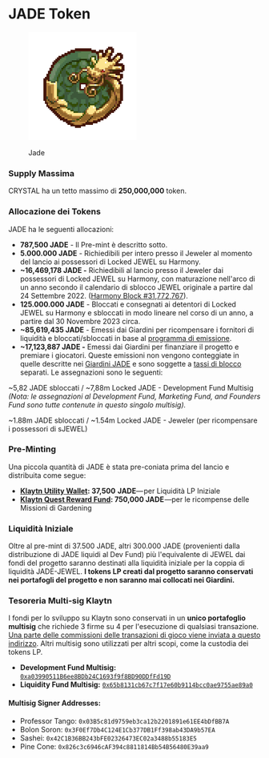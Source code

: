 # JADE Token

<figure><img src="../../.gitbook/assets/image (3) (2) (1).png" alt=""><figcaption><p>Jade</p></figcaption></figure>

### Supply Massima

CRYSTAL ha un tetto massimo di **250,000,000** token.

### **Allocazione dei Tokens**

JADE ha le seguenti allocazioni:

* **787,500 JADE** - Il Pre-mint è descritto sotto.
* **5.000.000 JADE** - Richiedibili per intero presso il Jeweler al momento del lancio ai possessori di Locked JEWEL su Harmony.
* **\~16,469,178 JADE -** Richiedibili al lancio presso il Jeweler dai possessori di Locked JEWEL su Harmony, con maturazione nell'arco di un anno secondo il calendario di sblocco JEWEL originale a partire dal 24 Settembre 2022. ([Harmony Block #31,772,767](https://explorer.harmony.one/block/31772767)).
* **125.000.000 JADE** - Bloccati e consegnati ai detentori di Locked JEWEL su Harmony e sbloccati in modo lineare nel corso di un anno, a partire dal 30 Novembre 2023 circa.
* **\~85,619,435 JADE** - Emessi dai Giardini per ricompensare i fornitori di liquidità e bloccati/sbloccati in base al [programma di emissione](../the-gardens/giardini-jade.md#issuance-schedule).
* **\~17,123,887 JADE -** Emessi dai Giardini per finanziare il progetto e premiare i giocatori. Queste emissioni non vengono conteggiate in quelle descritte nei [Giardini JADE](../the-gardens/giardini-jade.md) e sono soggette a [tassi di blocco](../the-gardens/#modello-di-locking-blocco) separati. Le assegnazioni sono le seguenti:

\~5,82 JADE sbloccati / \~7,88m Locked JADE - Development Fund Multisig\
_(Nota: le assegnazioni al Development Fund, Marketing Fund, and Founders Fund sono tutte contenute in questo singolo multisig)._

\~1.88m JADE sbloccati / \~1.54m Locked JADE - Jeweler (per ricompensare i possessori di sJEWEL)

### **Pre-Minting**&#x20;

Una piccola quantità di JADE è stata pre-coniata prima del lancio e distribuita come segue:

* [**Klaytn Utility Wallet**](https://scope.klaytn.com/account/0xfECBd8Dd13fB958594Ad5d22d477786622A58Bca)**: 37,500  JADE**— per Liquidità LP Iniziale
* [**Klaytn Quest Reward Fund**](https://scope.klaytn.com/account/0x24D557a1C580ec8B78E6e0de910df5E0CE090049)**: 750,000 JADE** —per le ricompense delle Missioni di Gardening



### **Liquidità Iniziale**

Oltre al pre-mint di 37.500 JADE, altri 300.000 JADE (provenienti dalla distribuzione di JADE liquidi al Dev Fund) più l'equivalente di JEWEL dai fondi del progetto saranno destinati alla liquidità iniziale per la coppia di liquidità JADE-JEWEL. **I tokens LP creati dal progetto saranno conservati nei portafogli del progetto e non saranno mai collocati nei Giardini.**

### **Tesoreria Multi-sig Klaytn**

I fondi per lo sviluppo su Klaytn sono conservati in un **unico portafoglio multisig** che richiede 3 firme su 4 per l'esecuzione di qualsiasi transazione. [Una parte delle commissioni delle transazioni di gioco viene inviata a questo indirizzo](./#transazioni-e-distribuzione-delle-commissioni). Altri multisig sono utilizzati per altri scopi, come la custodia dei tokens LP.

* **Development Fund Multisig:** [`0xa03990511B6ee8BDb24C1693f9f8BD90DDfFd19D`](https://scope.klaytn.com/account/0xa03990511B6ee8BDb24C1693f9f8BD90DDfFd19D)
* **Liquidity Fund Multisig:** [`0x65b8131cb67c7f17e60b9114bcc0ae9755ae89a0`](https://scope.klaytn.com/account/0x65b8131cb67c7f17e60b9114bcc0ae9755ae89a0)

#### **Multisig Signer Addresses:**

* Professor Tango: `0x03B5c81d9759eb3ca12b2201891e61EE4bDfBB7A`
* Bolon Soron: `0x3F0Ef7Db4C124E1Cb377DB1Ff398ab43DA9b57EA`&#x20;
* Sashei: `0x42C1B36BB243bFE02326473EC02a3488b55183E5`&#x20;
* Pine Cone: `0x826c3c6946cAF394c8811814Bb54B56480E39aa9`
